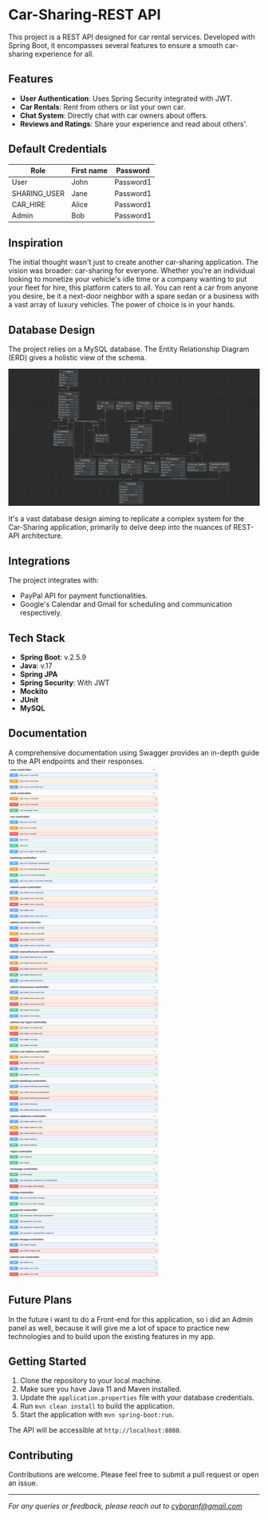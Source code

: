 # Car-Sharing-REST API

This project is a REST API designed for car rental services. Developed with Spring Boot, it encompasses several features to ensure a smooth car-sharing experience for all.

## Features
- **User Authentication**: Uses Spring Security integrated with JWT.
- **Car Rentals**: Rent from others or list your own car.
- **Chat System**: Directly chat with car owners about offers.
- **Reviews and Ratings**: Share your experience and read about others'.

## Default Credentials
| Role         | First name| Password |
|--------------|----------|----------|
|     User     |   John   | Password1     |
| SHARING_USER | Jane  | Password1  |
|   CAR_HIRE   | Alice  | Password1  |
|    Admin     | Bob    | Password1    |

## Inspiration
The initial thought wasn't just to create another car-sharing application. The vision was broader: car-sharing for everyone. Whether you're an individual looking to monetize your vehicle's idle time or a company wanting to put your fleet for hire, this platform caters to all. You can rent a car from anyone you desire, be it a next-door neighbor with a spare sedan or a business with a vast array of luxury vehicles. The power of choice is in your hands.


## Database Design
The project relies on a MySQL database. The Entity Relationship Diagram (ERD) gives a holistic view of the schema. 

![ERD](/images/erd.png)

It's a vast database design aiming to replicate a complex system for the Car-Sharing application, primarily to delve deep into the nuances of REST-API architecture.

## Integrations
The project integrates with:
- PayPal API for payment functionalities.
- Google's Calendar and Gmail for scheduling and communication respectively.

## Tech Stack
- **Spring Boot**: v.2.5.9
- **Java**: v.17
- **Spring JPA**
- **Spring Security**: With JWT
- **Mockito**
- **JUnit**
- **MySQL**

## Documentation
A comprehensive documentation using Swagger provides an in-depth guide to the API endpoints and their responses.
![Swagger Documentation](/images/documentation.png)

## Future Plans
In the future i want to do a Front-end for this application, so i did an Admin panel as well, because it will give me a lot of space to practice new technologies and to build upon the existing features in my app. 

## Getting Started

1. Clone the repository to your local machine.
2. Make sure you have Java 11 and Maven installed.
3. Update the `application.properties` file with your database credentials.
4. Run `mvn clean install` to build the application.
5. Start the application with `mvn spring-boot:run`.

The API will be accessible at `http://localhost:8080`.

## Contributing

Contributions are welcome. Please feel free to submit a pull request or open an issue.

---

*For any queries or feedback, please reach out to [cyboranf@gmail.com](mailto:cyboranf@gmail.com)*
